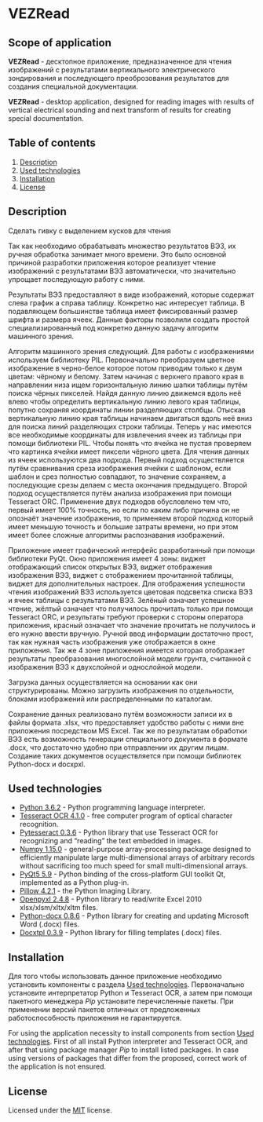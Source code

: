 # VEZRead

## Scope of application 

**VEZRead** - десктопное приложение, предназначенное для чтения изображений с результатами вертикального электрического зондирования и последующего преоброзования результатов для создания специальной документации.

**VEZRead** - desktop application, designed for reading images with results of vertical electrical sounding and next transform of results for creating special documentation. 


## Table of contents

  1. [Description](#Description)
  2. [Used technologies](#Used-technologies)
  3. [Installation](#Installation)
  4. [License](#License)

## Description
Сделать гивку с выделением кусков для чтения


Так как необходимо обрабатывать множество результатов ВЭЗ, их ручная обработка занимает много времени. Это было основной причиной разработки приложения которое реализует чтение изображений с результатами ВЭЗ автоматически, что значительно упрощает  последующую работу с ними.

Результаты ВЭЗ предоставляют в виде изображений, которые содержат слева график а справа таблицу. Конкретно нас интересует таблица.  В подавляющем большинстве таблица имеет фиксированный размер шрифта и размера ячеек. Данные факторы позволили создать простой специализированный под конкретно данную задачу алгоритм машинного зрения.

Алгоритм машинного зрения следующий. Для работы с изображениями используем библиотеку PIL. Первоначально преобразуем цветное изображение в черно-белое которое потом приводим только к двум цветам: чёрному и белому. Затем начиная с верхнего правого края в направлении низа ищем горизонтальную линию шапки таблицы путём поиска чёрных пикселей. Найдя данную линию движемся вдоль неё влево чтобы определить вертикальную линию левого края таблицы, попутно сохраняя координаты линии разделяющих столбцы. Отыскав вертикальную линию края таблицы начинаем двигаться вдоль неё вниз для поиска линий разделяющих строки таблицы. Теперь у нас  имеются все необходимые координаты для извлечения ячеек из таблицы при помощи библиотеки PIL. Чтобы понять что ячейка не пустая проверяем что картинка ячейки имеет пиксели чёрного цвета. Для чтения данных из ячеек используются два подхода. Первый подход осуществляется путём сравнивания среза изображения ячейки с шаблоном, если шаблон и срез полностью совпадают, то значение сохраняем, а последующие срезы делаем с места окончания предыдущего. Второй подход осуществляется путём анализа изображения при помощи Tesseract ORC. Применение двух подходов обусловлено тем что, первый имеет 100% точность, но если по каким либо причина он не опознаёт значение изображения, то применяем второй подход который имеет меньшую точность и большие затраты времени, но при этом имеет более сложные алгоритмы распознавания изображений. 

Приложение имеет графический интерфейс разработанный при помощи библиотеки PyQt.  Окно приложения имеет 4 зоны: виджет отображающий список открытых ВЭЗ, виджет отображения изображения ВЭЗ, виджет с отображением прочитанной таблицы, виджет для дополнительных настроек. Для отображения успешности чтения изображений ВЭЗ используется цветовая подсветка списка ВЭЗ и ячеек таблицы с результатами ВЭЗ. Зелёный означает успешное чтение, жёлтый означает что получилось прочитать только при помощи Tesseract ORC, и результаты требуют проверки с стороны оператора приложения, красный означает что значение прочитать не получилось и его нужно ввести вручную. Ручной ввод информации достаточно прост, так как нужная часть изображения уже отображается в окне приложения. Так же 4 зоне приложения имеется которая отображает результаты преобразования многослойной модели грунта, считанной с изображения ВЭЗ к двухслойной и однослойной модели.

Загрузка данных осуществляется на основании как они структурированы. Можно загрузить изображения по отдельности, блоками изображений или распределенными по каталогам. 

Сохранение данных реализовано путём возможности записи их в файлы формата .xlsx, что предоставляет удобство работы с ними вне приложения посредством MS Excel. Так же по результатам обработки ВЭЗ есть возможность генерации специального документа в формате .docx, что достаточно удобно при отправлении их другим лицам. Создание таких документов осуществляется при помощи библиотек Python-docx и docxpxl.




## Used technologies

- [Python 3.6.2](https://www.python.org/downloads/) - Python programming language interpreter.
- [Tesseract OCR 4.1.0](https://digi.bib.uni-mannheim.de/tesseract/) - free computer program of optical character recognition.
- [Pytesseract 0.3.6](https://pypi.org/project/pytesseract/0.3.6/) - Python library that use Tesseract OCR for recognizing and “reading” the text embedded in images. 
- [Numpy 1.15.0](https://pypi.org/project/numpy/1.15.0/) - general-purpose array-processing package designed to efficiently manipulate large multi-dimensional arrays of arbitrary records without sacrificing too much speed for small multi-dimensional arrays.
- [PyQt5 5.9](https://pypi.org/project/PyQt5/5.9/) - Python binding of the cross-platform GUI toolkit Qt, implemented as a Python plug-in.
- [Pillow 4.2.1](https://pypi.org/project/Pillow/4.2.1/) - the Python Imaging Library.
- [Openpyxl 2.4.8](https://pypi.org/project/openpyxl/2.4.8/) - Python library to read/write Excel 2010 xlsx/xlsm/xltx/xltm files.
- [Python-docx 0.8.6](https://pypi.org/project/python-docx/0.8.6/) - Python library for creating and updating Microsoft Word (.docx) files.
- [Docxtpl 0.3.9](https://pypi.org/project/docxtpl/0.3.9/) - Python library for filling templates (.docx) files.


## Installation 
Для того чтобы использовать данное приложение необходимо установить компоненты с раздела [Used technologies](#Used-technologies). Первоначально установите интерпретатор Python и Tesseract OCR, а затем при помощи пакетного менеджера *Pip* установите перечисленные пакеты. При применении версий пакетов отличных от предложенных работоспособность приложения не гарантируется.

For using the application necessity to install components from section [Used technologies](#Used-technologies). First of all install Python interpreter and Tesseract OCR, and after that using package manager *Pip* to install listed packages. In case using versions of packages that differ from the proposed, correct work of the application is not ensured.


## License 
Licensed under the [MIT](LICENSE.txt) license.	

